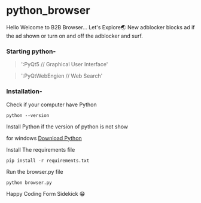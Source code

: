 # python_browser

Hello Welcome to B2B Browser... Let's Explore🌏
New adblocker blocks ad if the ad shown or turn on and off the adblocker and surf. 

### Starting python-
> ':PyQt5                         // Graphical User Interface'

> ':PyQtWebEngien                 // Web Search'


### Installation-

Check if your computer have Python

    python --version

Install Python if the version of python is not show 

for windows [Download Python](https://www.python.org/downloads/)

Install The requirements file

    pip install -r requirements.txt

Run the browser.py file

    python browser.py

Happy Coding Form Sidekick 😁
  
